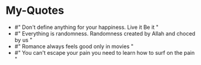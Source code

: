 # My-Quotes

- #" Don't define anything for your happiness. Live it Be it "
- #" Everything is randomness. Randomness created by Allah and choced by us "
- #" Romance always feels good only in movies "
- #" You can't escape your pain you need to learn how to surf on the pain "
